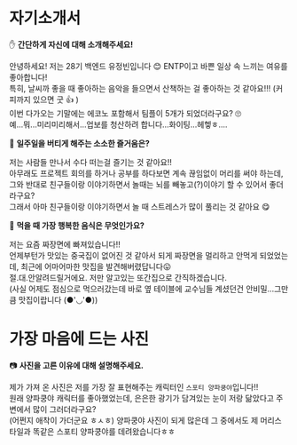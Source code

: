 # 자기소개서

✋ **간단하게 자신에 대해 소개해주세요!**  

안녕하세요! 저는 28기 백엔드 유정빈입니다 😊 ENTP이고 바쁜 일상 속 느끼는 여유를 좋아합니다!  
특히, 날씨까 좋을 때 좋아하는 음악을 들으면서 산책하는 걸 좋아하는 것 같아요!!! (커피까지 있으면 굿 👍 )  
이번 다가오는 기말에는 에코노 포함해서 팀플이 5개가 되었더라구요? 🙄  
예...뭐...미리미리해서...업보를 청산하려 합니다...화이팅...헤헿ㅎ....

🎁 **일주일을 버티게 해주는 소소한 즐거움은?**  

저는 사람들 만나서 수다 떠는걸 즐기는 것 같아요!!  
아무래도 프로젝트 회의를 하거나 공부를 하다보면 계속 끊임없이 머리를 써야 하는데, 그와 반대로 친구들이랑 이야기하면서 놀때는 뇌를 빼놓고(?)이야기 할 수 있어서 좋더라구요?  
그래서 아마 친구들이랑 이야기하면서 놀 때 스트레스가 많이 풀리는 것 같아요 😋

👅 **먹을 때 가장 행복한 음식은 무엇인가요?**  

저는 요즘 짜장면에 빠져있습니다!!  
언제부턴가 맛있는 중국집이 없어진 것 같아서 되게 짜장면을 멀리하고 안먹게 되었었는데, 최근에 어마어마한 맛집을 발견해버렸답니다😛  
절.대.안알려드릴거에요. 저만 알고있는 또간집으로 간직하겠습니다.  
(사실 어제도 점심으로 먹으러갔는데 바로 옆 테이블에 교수님들 계셨던건 안비밀...그만큼 맛집이랍니다 (●'◡'●))

# 가장 마음에 드는 사진

📷 **사진을 고른 이유에 대해 설명해주세요.**  

제가 가져 온 사진은 저를 가장 잘 표현해주는 캐릭터인 `스포티 양파쿵야`입니다!!  
원래 양파쿵야 캐릭터를 좋아했었는데, 은은한 광기가 담겨있는 눈이 저랑 닮았다고 주변에서 많이 그러더라구요?  
(어쩐지 애착이 가더군요 ㅎㅅㅎ) 양파쿵야 사진이 되게 많은데 그 중에서도 제 머리스타일과 똑같은 스포티 양파쿵야를 데려왔습니다ㅎㅎ
